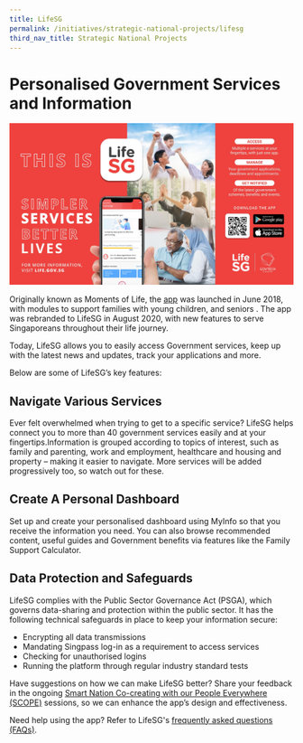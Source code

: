 ```yaml
---
title: LifeSG
permalink: /initiatives/strategic-national-projects/lifesg
third_nav_title: Strategic National Projects
---
```

# Personalised Government Services and Information  
![LifeSG banner](/images/initiatives/lifesg-kv.jpg)

Originally known as Moments of Life, the <a href="http://www.life.gov.sg" target="_blank">app</a> was launched in June 2018, with modules to support families with young children, and seniors . The app was rebranded to LifeSG in August 2020, with new features to serve Singaporeans throughout their life journey.

Today, LifeSG allows you to easily access Government services, keep up with the latest news and updates, track your applications and more.

Below are some of LifeSG’s key features:

## Navigate Various Services

Ever felt overwhelmed when trying to get to a specific service? LifeSG helps connect you to more than 40 government services easily and at your fingertips.Information is grouped according to topics of interest, such as family and parenting, work and employment, healthcare and housing and property – making it easier to navigate. More services will be added progressively too, so watch out for these.

## Create A Personal Dashboard

Set up and create your personalised dashboard using MyInfo so that you receive the information you need. You can also browse recommended content, useful guides and Government benefits via features like the Family Support Calculator.

## Data Protection and Safeguards

LifeSG complies with the Public Sector Governance Act (PSGA), which governs data-sharing and protection within the public sector. It has the following technical safeguards in place to keep your information secure:

* Encrypting all data transmissions
* Mandating Singpass log-in as a requirement to access services
* Checking for unauthorised logins
* Running the platform through regular industry standard tests

Have suggestions on how we can make LifeSG better? Share your feedback in the ongoing [Smart Nation Co-creating with our People Everywhere (SCOPE)](/community/scope) sessions, so we can enhance the app’s design and effectiveness.

Need help using the app? Refer to LifeSG's <a href="https://www.life.gov.sg/help-support/about-lifesg" target="_blank">frequently asked questions (FAQs)</a>.
